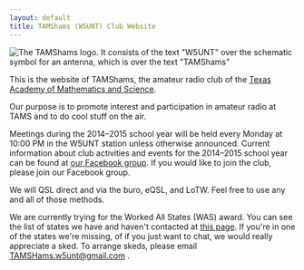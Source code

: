 ```yaml
---
layout: default
title: TAMShams (W5UNT) Club Website
---
```

![The TAMShams logo. It consists of the text "W5UNT" over the schematic symbol for an antenna, which is over the text "TAMShams"](img/TAMShams-logo.png)

This is the website of TAMShams, the amateur radio club of the
[Texas Academy of Mathematics and Science](http://tams.unt.edu/).

Our purpose is to promote interest and participation in amateur radio at TAMS and to do cool stuff on the air.

Meetings during the 2014–2015 school year will be held every Monday at 10:00 PM in the W5UNT station unless otherwise announced.
Current information about club activities and events for the 2014–2015 school year can be found at
[our Facebook group](https://www.facebook.com/groups/604534206303098/).
If you would like to join the club, please join our Facebook group.

We will QSL direct and via the buro, eQSL, and LoTW.
Feel free to use any and all of those methods.

We are currently trying for the Worked All States (WAS) award.
You can see the list of states we have and haven't contacted at [this page](http://w5unt.com/was.html).
If you're in one of the states we're missing, of if you just want to chat, we would really appreciate a sked.
To arrange skeds, please email TAMSHams.w5unt@gmail.com .
